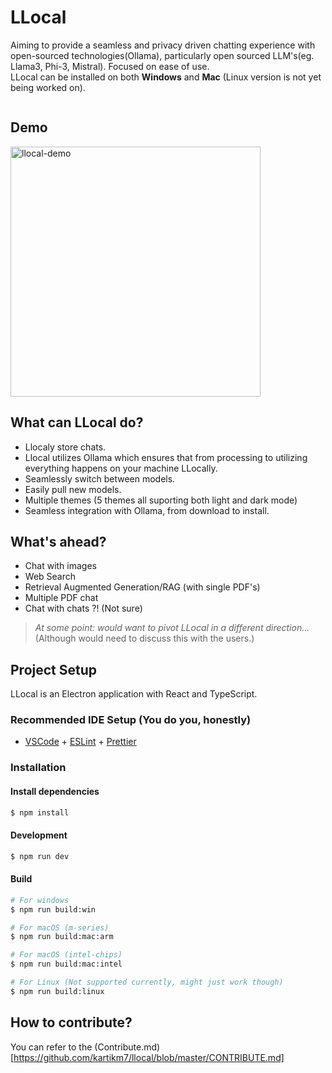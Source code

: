 # LLocal

Aiming to provide a seamless and privacy driven chatting experience with open-sourced technologies(Ollama), particularly open sourced LLM's(eg. Llama3, Phi-3, Mistral). Focused on ease of use.
<br />LLocal can be installed on both ****Windows**** and ****Mac**** (Linux version is not yet being worked on).

<a target="_blank" href="https://discord.gg/ygrrVJA6Th"><img src="https://dcbadge.limes.pink/api/server/ygrrVJA6Th" alt="" /></a>
## Demo
<img src="https://github.com/kartikm7/llocal/assets/108652656/62904ac1-c165-45de-9b53-219dddb0dac0" alt="llocal-demo" height=400 />

## What can LLocal do?
- Llocaly store chats.
- Llocal utilizes Ollama which ensures that from processing to utilizing everything happens on your machine LLocally.
- Seamlessly switch between models.
- Easily pull new models.
- Multiple themes (5 themes all suporting both light and dark mode)
- Seamless integration with Ollama, from download to install.

## What's ahead?
- Chat with images
- Web Search
- Retrieval Augmented Generation/RAG (with single PDF's)
- Multiple PDF chat
- Chat with chats ?! (Not sure)

> *At some point: would want to pivot LLocal in a different direction...* (Although would need to discuss this with the users.)


## Project Setup

LLocal is an Electron application with React and TypeScript. 

### Recommended IDE Setup (You do you, honestly)

- [VSCode](https://code.visualstudio.com/) + [ESLint](https://marketplace.visualstudio.com/items?itemName=dbaeumer.vscode-eslint) + [Prettier](https://marketplace.visualstudio.com/items?itemName=esbenp.prettier-vscode)

### Installation

#### Install dependencies

```bash
$ npm install
```

#### Development

```bash
$ npm run dev
```

#### Build

```bash
# For windows
$ npm run build:win

# For macOS (m-series)
$ npm run build:mac:arm

# For macOS (intel-chips)
$ npm run build:mac:intel

# For Linux (Not supported currently, might just work though)
$ npm run build:linux
```
## How to contribute?
You can refer to the (Contribute.md)[https://github.com/kartikm7/llocal/blob/master/CONTRIBUTE.md]
